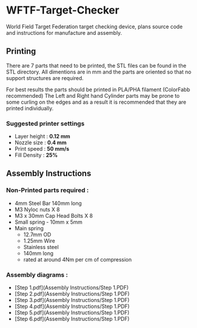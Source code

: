 # WFTF-Target-Checker
World Field Target Federation target checking device, plans source code and instructions for manufacture and assembly.

## Printing
There are 7 parts that need to be printed, the STL files can be found in the STL directory.
All dimentions are in mm and the parts are oriented so that no support structures are required.

For best results the parts should be printed in PLA/PHA filament (ColorFabb recommended)
The Left and Right hand Cylinder parts may be prone to some curling on the edges and as a result it is recommended that they are printed individually.

### Suggested printer settings
- Layer height : **0.12 mm**
- Nozzle size : **0.4 mm**
- Print speed : **50 mm/s**
- Fill Density : **25%**

## Assembly Instructions

### Non-Printed parts required :
- 4mm Steel Bar 140mm long
- M3 Nyloc nuts X 8
- M3 x 30mm Cap Head Bolts X 8
- Small spring - 10mm x 5mm
- Main spring 
  - 12.7mm OD
  - 1.25mm Wire
  - Stainless steel
  - 140mm long
  - rated at around 4Nm per cm of compression

### Assembly diagrams :
- [Step 1.pdf](Assembly Instructions/Step 1.PDF)
- [Step 2.pdf](Assembly Instructions/Step 1.PDF)
- [Step 3.pdf](Assembly Instructions/Step 1.PDF)
- [Step 4.pdf](Assembly Instructions/Step 1.PDF)
- [Step 5.pdf](Assembly Instructions/Step 1.PDF)
- [Step 6.pdf](Assembly Instructions/Step 1.PDF)
